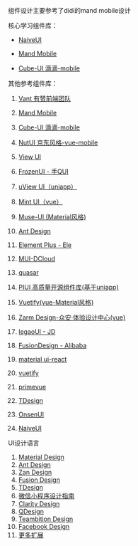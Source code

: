 组件设计主要参考了didi的mand mobile设计

核心学习组件库：
- [NaiveUI](https://www.naiveui.com/zh-CN/os-theme/docs/installation)

- [Mand Mobile](https://didi.github.io/mand-mobile/#/zh-CN/docs/components/basic/cell-item )

- [Cube-UI 滴滴-mobile](https://didi.github.io/cube-ui/#/zh-CN/docs/dialog)



其他参考组件库：
1. [Vant 有赞前端团队](https://vant-contrib.gitee.io/vant/#/zh-CN/tab)	

2. [Mand Mobile](https://didi.github.io/mand-mobile/#/zh-CN/docs/components/basic/cell-item)

3. [Cube-UI 滴滴-mobile](https://didi.github.io/cube-ui/#/zh-CN/docs/dialog)

4. [NutUI  京东风格-vue-mobile](https://nutui.jd.com/#/cell)

5. [View UI](http://v1.iviewui.com/components/dropdown)

6. [FrozenUI - 手QUI](http://frozenui.github.io/components/components#%E5%BC%B9%E7%AA%97)

7. [uView UI（uniapp）](https://www.uviewui.com/components/modal.html) 

8. [Mint UI（vue）](http://mint-ui.github.io/docs/#/en2/loadmore) 

9. [Muse-UI (Material风格)](https://muse-ui.org/#/zh-CN/avatar) 

10. [Ant Design](https://ant.design/index-cn) 

11. [Element Plus - Ele](https://element-plus.gitee.io/zh-CN/component/dialog.html)

12. [MUI-DCloud](https://dev.dcloud.net.cn/mui/) 

13. [quasar](http://www.quasarchs.com/)

14. [PIUI 高质量开源组件库(基于uniapp)](https://piui.sadais.com/docs/components/Tabs.html) 

15. [Vuetify(vue-Material风格)](https://vuetifyjs.com/zh-Hans/components/tabs/#section-6fc06d3b98795c454e2d) 

16. [Zarm Design-众安·体验设计中心(vue)](https://zarm-vue.gitee.io/#/) 
17. [legaoUI - JD](https://legao.jd.com/)
18. [FusionDesign - Alibaba](https://fusion.design/pc/?spm=fusion-design.design-design-fusion.top-nav.d2pc.145a1334RB7xa8&themeid=2)

19. [material ui-react](https://mui.com/)
20. [vuetify](https://vuetifyjs.com/en/)
21. [primevue](https://www.primefaces.org/primevue/)
22. [TDesign](https://tdesign.tencent.com/)
23. [OnsenUI](https://onsen.io/)
24. [NaiveUI](https://www.naiveui.com/zh-CN/os-theme/docs/installation)

UI设计语言
1. [Material Design](https://material.io/)
2. [Ant Design](https://ant.design/docs/spec/introduce-cn)
3. [Zan Design](https://design.youzan.com/)
4. [Fusion Design](https://fusion.design/pc/?themeid=2)
5. [TDesign](https://tdesign.tencent.com/design/values)
6. [微信小程序设计指南](https://developers.weixin.qq.com/miniprogram/design/)
7. [Clarity Design](https://design.teambition.com/#)
8. [QDesign](https://qq.design/design/QLanguage/Concept/)
9. [Teambition Design](https://design.teambition.com/#)
10. [Facebook Design](https://design.facebook.com/)
11. [更多扩展](https://github.com/alexpate/awesome-design-systems)
